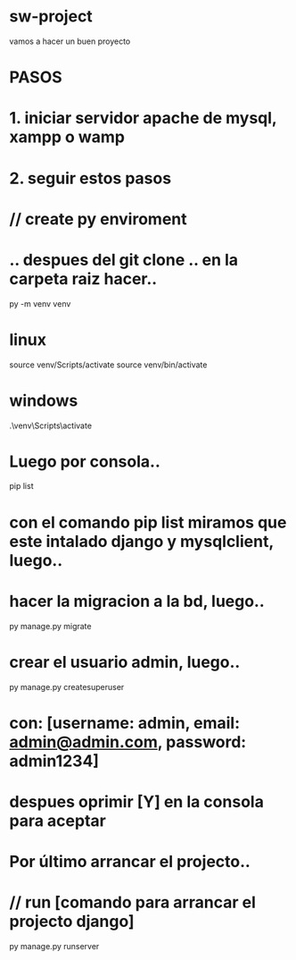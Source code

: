 # sw-project
vamos a hacer un buen proyecto 

# PASOS
# 1. iniciar servidor apache de mysql, xampp o wamp
# 2. seguir estos pasos
# // create py enviroment
# .. despues del git clone .. en la carpeta raiz hacer..
py -m venv venv

# linux
source venv/Scripts/activate
source venv/bin/activate

# windows
.\venv\Scripts\activate

# Luego por consola..
pip list
# con el comando pip list miramos que este intalado django y mysqlclient, luego..

# hacer la migracion a la bd, luego..
py manage.py migrate

# crear el usuario admin, luego..
py manage.py createsuperuser
# con: [username: admin, email: admin@admin.com, password: admin1234]
# despues oprimir [Y] en la consola para aceptar
# Por último arrancar el projecto..

# // run [comando para arrancar el projecto django]
py manage.py runserver

